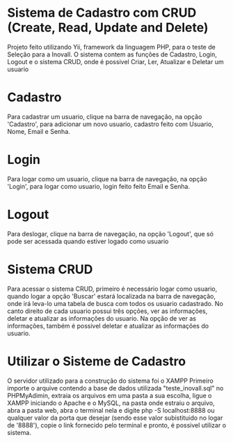 # Sistema de Cadastro com CRUD (Create, Read, Update and Delete)
Projeto feito utilizando Yii, framework da linguagem PHP, para o teste de Seleção para a Inovall.
O sistema contem as funções de Cadastro, Login, Logout e o sistema CRUD, onde é possivel Criar, Ler, Atualizar e Deletar um usuario
# Cadastro
Para cadastrar um usuario, clique na barra de navegação, na opção 'Cadastro', para adicionar um novo usuario, cadastro feito com Usuario, Nome, Email e Senha.
# Login
Para logar como um usuario, clique na barra de navegação, na opção 'Login', para logar como usuario, login feito feito Email e Senha.
# Logout
Para deslogar, clique na barra de navegação, na opção 'Logout', que só pode ser acessada quando estiver logado como usuario
# Sistema CRUD
Para acessar o sistema CRUD, primeiro é necessário logar como usuario, quando logar a opção 'Buscar' estará localizada na barra de navegação, onde irá leva-lo uma tabela de busca com todos os usuario cadastrado.
No canto direito de cada usuario possui três opções, ver as informações, deletar e atualizar as informações do usuario.
Na opção de ver as informações, também é possivel deletar e atualizar as informações do usuario.
# Utilizar o Sisteme de Cadastro
O servidor utilizado para a construção do sistema foi o XAMPP
Primeiro importe o arquive contendo a base de dados utilizada "teste_inovall.sql" no PHPMyAdimin, extraia os arquivos em uma pasta a sua escolha, ligue o XAMPP iniciando o Apache e o MySQL, na pasta onde estraiu o arquivo, abra a pasta web, abra o terminal nela e digite php -S localhost:8888 ou qualquer valor da porta que desejar (sendo esse valor subistituido no logar de '8888'), copie o link fornecido pelo terminal e pronto, é possivel utilizar o sistema.
